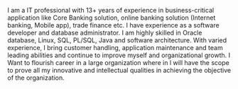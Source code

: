 I am a IT professional with 13+ years of experience in business-critical application like Core Banking solution, online banking solution (Internet banking, Mobile app), trade finance etc. I have experience as a software developer and database administrator. I am highly skilled in Oracle database, Linux, SQL, PL/SQL, Java and software architecture. With varied experience, I bring customer handling, application maintenance and team leading abilities and continue to improve myself and organizational growth. I Want to flourish career in a large organization where in l will have the scope to prove all my innovative and intellectual qualities in achieving the objective of the organization.

<!---
mizan915/mizan915 is a ✨ special ✨ repository because its `README.md` (this file) appears on your GitHub profile.
You can click the Preview link to take a look at your changes.
--->
